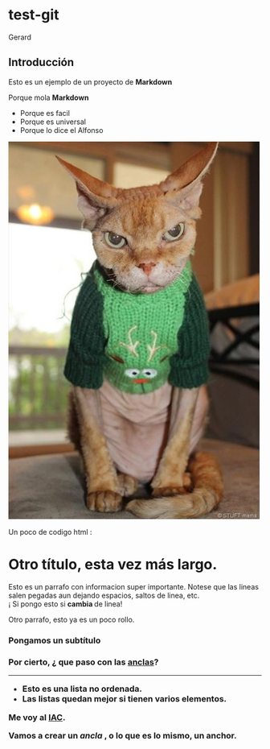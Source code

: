 # test-git

Gerard

## Introducción

Esto es un ejemplo de un proyecto de **Markdown**


Porque mola **Markdown**

   * Porque es facil
   * Porque es universal
   * Porque lo dice el Alfonso



![Gato](./gat.jpg)



Un poco de codigo html :

<HTML>
<HEAD>
    <TITLE>Un Titulo para el Browser de turno </TITLE>
</HEAD>
<BODY>
    <!-- Aqui va todo lo chachi -->
    <H1>Otro t&iacute;tulo, esta vez m&aacute;s largo. </H1>
        <P>Esto es un parrafo con informacion super importante. Notese que las lineas salen pegadas aun dejando espacios, saltos de linea, etc.
            <BR> &#161 Si pongo esto si
            <STRONG>cambia </STRONG> de linea!
            <P>Otro parrafo, esto ya es un poco rollo.
                <H3>Pongamos un subtítulo
                    <H3>
                        <P>Por cierto, &#191 que paso con las
                            <A HREF="#pepe ">anclas</A>?
                            <HR>
                            <UL>
                                <LI> Esto es una lista no ordenada.
                                <LI> Las listas quedan mejor si tienen varios elementos.
                            </UL>
                            Me voy al
                            <A HREF="http://www.iac.es/home.html ">IAC</A>.
                            <P>Vamos a crear un
                                <EM>ancla </EM>, o lo que es lo mismo, un
                                <A NAME="pepe">anchor.</A>
</BODY>
</HTML>